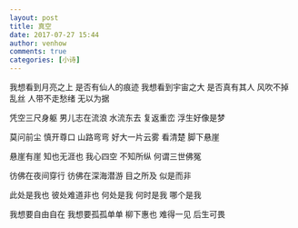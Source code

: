 ```yaml
---
layout: post
title: 真空
date: 2017-07-27 15:44
author: venhow
comments: true
categories: [小诗]
---
```

我想看到月亮之上
是否有仙人的痕迹
我想看到宇宙之大
是否真有其人
风吹不掉乱丝
人带不走愁绪
无以为据

凭空三尺身躯
男儿志在流浪
水流东去
复返重峦
浮生好像是梦

莫问前尘
慎开尊口
山路弯弯
好大一片云雾
看清楚
脚下悬崖

悬崖有崖
知也无涯也
我心四空
不知所纵
何谓三世佛冤

彷佛在夜间穿行
彷佛在深海潜游
目之所及
似是而非

此处是我也
彼处难道非也
何处是我
何时是我
哪个是我

我想要自由自在
我想要孤孤单单
柳下惠也
难得一见
后生可畏
